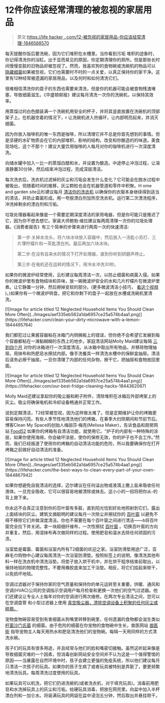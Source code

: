 # 12件你应该经常清理的被忽视的家居用品

> 原文:[https://life hacker . com/12-被忽视的家居用品-你应该经常清理-1846588570](https://lifehacker.com/12-neglected-household-items-you-should-clean-more-ofte-1846588570)

每天提醒你饭后要洗碗，因为它们堆积在水槽里。当你看到污垢 堆积的迹象时，你记得清洗你的浴缸。出于显而易见的原因，你定期清理你的厕所。但是那些长时间慢慢变脏的旧物品却被忽视了。然而，我喜欢狗的食物碗或洗碗机的物品可以 [隐藏细菌](https://blog.petwellbeing.com/the-ugly-truth-about-your-pets-food-bowl)如果被忽视，它们也需要时不时的一点关爱，以真正保持你的家干净。这里有12种经常被遗漏的家居用品，以及何时和如何清洗它们。

很难相信清洗你的盘子的东西也需要来清洗，但是你的机器可能会被食物残渣堵塞，导致细菌滋生。《华盛顿邮报》建议每月清洗一次你的洗碗机，以保持其效率。

用蒸馏过的白色醋装满一个洗碗机用安全的杯子，并将其竖直放置在洗碗机的顶部架子上。在机器空着的情况下，r 让洗碗机进入热循环，让内部明亮起来，并消灭细菌。

因为你放入咖啡机的唯一东西是咖啡，所以清理它并不总是你首先想到的事情。但是坚硬的水矿物质会在它的内部堆积，影响的结构，改变和你酿造的的味道。美食现场吃，这个不那个！建议大量饮用咖啡的人每月对你的咖啡机进行一次深度清洗。

向储水罐中加入一比一的蒸馏白醋和水，并设置为酿造。中途停止冲泡过程，让溶液静置30分钟，然后结束冲泡过程，完成深层清洁。

每次洗衣后，洗衣机过滤掉的灰尘和污垢会发生什么变化？它可能会在脱水过程中被吸出，但随着时间的推移，灰尘颗粒也会在机器管道和零件中积聚。H ome and garden site云杉建议每月 [清洁你的洗衣机](https://www.thespruce.com/how-often-to-clean-appliances-1908622) 以确保你的衣服本身继续得到适当的清洁，并防止霉菌形成。用一夸脱漂白剂加热空洗衣机。运行第二次漂洗程序，冲洗掉剩余的漂白剂和污垢。

垃圾处理器看起来像是一个需要定期深度清洁的家用电器，但是你可能只是推迟了它，因为你不想去想它。家装大师鲍勃·维拉建议每两周清理一次你的垃圾处理器。《消费者报告》有三个简单的步骤来进行两周一次的快速清洁:

> 第一步:关掉水龙头，将六块冰块放入容器中，然后放入一汤匙小苏打、三片薄柠檬片和一茶匙漂白剂。最后再加六块冰块。
> 
> 第二步:在没有自来水的情况下打开处理器，直到你听到研磨声停止。
> 
> 第三步:在电机还在运转的情况下，用冷水冲洗30秒。

如果你的微波炉经常使用，云杉建议每周清洁一次，以防止细菌和病菌入侵。如果你的微波炉里有食物结块和异味，放一碗微波炉安全的水和几片柠檬片在微波炉里煮。让它静置一分钟，然后擦掉变软的部分。(更多微波清洁小技巧， [看这个视频](https://lifehacker.com/clean-your-dirty-microwave-with-a-lemon-1844495764) )。)如果你有一个微波炉转盘，把它和你剩下的盘子一起放在水槽或洗碗机里清洗。

<aside data-commerce-source="inset" class="sc-16a0mhj-2 gAjHzr">[![Image for article titled 12 Neglected Household Items You Should Clean More Often](../Images/aef335eb562a1da6957ce25a574b4aa1.png)](https://lifehacker.com/clean-your-dirty-microwave-with-a-lemon-1844495764)</aside>

我们都犯过让果酱容器粘在冰箱门内侧搁板上的错误，但你绝不会希望它发展到每个容器都粘在一滩黏糊糊的东西上的地步。家庭清洁网站Molly Maid建议每隔 [三到四个月](https://www.mollymaid.com/practically-spotless/2019/july/how-often-should-i-clean-my-refrigerator-and-how/) 对你的冰箱进行一次深度清洁。从冰箱中取出所有物品，并移除物理抽屉。用抹布和热肥皂水擦拭内部。像手洗餐具一样清洗水槽中的保鲜盒抽屉。清洁后请务必擦干抽屉。一旦你清理了内部的任何杂物，擦干它，把抽屉和食物放回里面。

<aside data-commerce-source="inset" class="sc-16a0mhj-2 gAjHzr">[![Image for article titled 12 Neglected Household Items You Should Clean More Often](../Images/aef335eb562a1da6957ce25a574b4aa1.png)](https://lifehacker.com/our-best-fridge-cleaning-hacks-1844362067)</aside>

Molly Maid还建议拿起你的吸尘器和刷子附件，清除堆积在冰箱后外部烤架上的灰尘。吸尘将确保电机和冷却设备畅通并正常工作。

说到定期清洁，T2经常被忽视，因为这样做太难了。但是定期维护让你的烤箱更容易保持闪亮。有些人季节性地清洗他们的烤箱，在春季大扫除期间和节前节后。博客Clean My Space的创始人梅丽莎·梅克(Melissa Maker)，告诉食品和厨房网站 [Food52](https://food52.com/blog/24054-how-often-to-clean-refrigerator-oven-stovetop-microwave) 如果你的烤箱有自清洁功能，就使用它。“炉子的内部有一种特殊的涂层，如果你使用海绵，你会破坏涂层，使你的保修无效，你的炉子也不会工作。”然而，我们已经报道了使用你的烤箱的自动清洁功能的危险，所以我要确保你在打开烤箱之前做好自动清洁的准备。

<aside data-commerce-source="inset" class="sc-16a0mhj-2 gAjHzr">[![Image for article titled 12 Neglected Household Items You Should Clean More Often](../Images/aef335eb562a1da6957ce25a574b4aa1.png)](https://lifehacker.com/the-best-ways-to-clean-every-part-of-your-oven-1844867942)</aside>

如果你想避免自我清洁的选择，迈尔建议在任何溢出物或液滴上撒上盐来吸收任何液体。一旦完全吸收，它可以很容易地被清除或抹去。这小小的一招将把你从-的背上救下来。

你永远不会真正注意到你的百叶窗有多脏，直到阳光恰到好处地照射到它们，露出上面结块的灰尘。建筑文摘聪明的建议每月一次除尘并擦拭你的 [百叶窗](https://www.architecturaldigest.com/story/how-to-clean-blinds) 以避免不得不移除它们并做深度清洁。你也不需要在每个百叶窗之间进行清洁——b将百叶窗完全拉下并关闭。拿一块超细纤维布，一次性擦拭 [百叶窗](https://www.architecturaldigest.com/story/how-to-clean-blinds) 。切换百叶窗的方向并重复。然后，用湿抹布再次做同样的过程。使用肥皂和温水去除任何顽固的污渍。

浴室垫是霉菌、霉菌和浴室内所有T2细菌的欢迎之家。浴室防滑垫用途广泛，亚麻毛巾购物中心建议每周清洗一次浴室防滑垫。按照标签上的说明，像清洗其他布料一样在洗衣机中清洗浴垫。将垫子放入烘干机中，并在烘干程序结束前取出，以保持地毯的物理完整性。不要用橡胶底来加工干浴垫。相反，将它们挂起来晾干，以免损坏地毯。

空调过滤器对于保持你家的空气质量和保持你的单元运转至关重要。供暖、通风和空调(HVAC)公司的空调指示空调用户每月检查和更换一次他们的空气过滤器。他们还建议让专业人士每年对你的空调进行两次维修。在两次专业清洁之间，您可以在空调盘管 和小型过滤器上使用 [真空吸尘器，清除空调设备上积聚的任何灰尘或碎屑。](https://www.conditionedair.com/blog/hvac-maintenance-how-often-should-ac-coils-be-cleaned/)

宠物食物碗容易受到有害细菌从狗嘴里转移到碗里，任何遗漏的食物都会滋生类似 [杆菌](https://www.britannica.com/science/bacillus-bacteria)[沙门氏菌](https://www.webmd.com/food-recipes/food-poisoning/what-is-salmonella#:~:text=Salmonella%20is%20the%20type%20of,and%20cramping%20in%20your%20belly.) 的细菌。由于危险的细菌在你宠物的食物碗中生长，兽医网站 [兽医街](http://www.vetstreet.com/our-pet-experts/how-often-should-i-wash-my-pets-food-bowls) 指导宠物主人每天用热水和肥皂清洗他们的宠物碗。每隔一天用同样的方式清洗水碗。

孩子们的玩具有很多用途，并且经常与他们的脸和嘴密切接触。虽然这听起来像是导致细菌灾难的一个因素，但消毒创新网站安全空间并不认为这是一个值得警惕的原因——当暴露在自然环境中时，孩子会建立更强的免疫系统，所以他们建议每月只清洁一次孩子的玩具。如果你的孩子生病了或者玩具被特别是弄脏了，要更频繁地清洗玩具。每周清洗过度使用的玩具。

如果玩具可以机洗，把它们扔进洗碗机(或者洗衣机，对于填充玩具)。消毒前用肥皂和水洗掉玩具上的灰尘和污垢。给硬玩具消毒，把放在网兜里。向盆中加入半杯漂白剂和一加仑水。将装满玩具的网袋在盆中浸泡五分钟，然后取出并悬挂晾干。